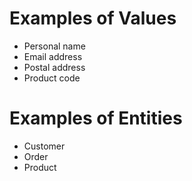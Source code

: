 # Examples of Values

* Personal name
* Email address
* Postal address
* Product code

# Examples of Entities

* Customer
* Order
* Product
